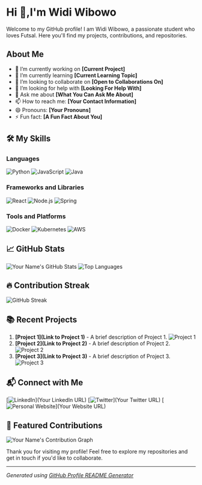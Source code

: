 # Hi 👋,I'm Widi Wibowo

Welcome to my GitHub profile! I am Widi Wibowo, a passionate student who loves Futsal. Here you'll find my projects, contributions, and repositories. 

## About Me

- 🔭 I’m currently working on **[Current Project]**
- 🌱 I’m currently learning **[Current Learning Topic]**
- 👯 I’m looking to collaborate on **[Open to Collaborations On]**
- 🤔 I’m looking for help with **[Looking For Help With]**
- 💬 Ask me about **[What You Can Ask Me About]**
- 📫 How to reach me: **[Your Contact Information]**
- 😄 Pronouns: **[Your Pronouns]**
- ⚡ Fun fact: **[A Fun Fact About You]**

## 🛠️ My Skills

### Languages
![Python](https://img.shields.io/badge/Python-3776AB?style=for-the-badge&logo=python&logoColor=white)
![JavaScript](https://img.shields.io/badge/JavaScript-F7DF1E?style=for-the-badge&logo=javascript&logoColor=black)
![Java](https://img.shields.io/badge/Java-007396?style=for-the-badge&logo=java&logoColor=white)

### Frameworks and Libraries
![React](https://img.shields.io/badge/React-20232A?style=for-the-badge&logo=react&logoColor=61DAFB)
![Node.js](https://img.shields.io/badge/Node.js-339933?style=for-the-badge&logo=nodedotjs&logoColor=white)
![Spring](https://img.shields.io/badge/Spring-6DB33F?style=for-the-badge&logo=spring&logoColor=white)

### Tools and Platforms
![Docker](https://img.shields.io/badge/Docker-2496ED?style=for-the-badge&logo=docker&logoColor=white)
![Kubernetes](https://img.shields.io/badge/Kubernetes-326CE5?style=for-the-badge&logo=kubernetes&logoColor=white)
![AWS](https://img.shields.io/badge/AWS-232F3E?style=for-the-badge&logo=amazonaws&logoColor=white)

## 📈 GitHub Stats

![Your Name's GitHub Stats](https://github-readme-stats.vercel.app/api?username=YourUsername&show_icons=true&theme=radical)
![Top Languages](https://github-readme-stats.vercel.app/api/top-langs/?username=YourUsername&layout=compact&theme=radical)

## 🔥 Contribution Streak

![GitHub Streak](https://github-readme-streak-stats.herokuapp.com/?user=YourUsername&theme=radical)

## 📚 Recent Projects

1. **[Project 1](Link to Project 1)** - A brief description of Project 1.
   ![Project 1](https://img.shields.io/github/stars/YourUsername/Project1?style=social)
2. **[Project 2](Link to Project 2)** - A brief description of Project 2.
   ![Project 2](https://img.shields.io/github/stars/YourUsername/Project2?style=social)
3. **[Project 3](Link to Project 3)** - A brief description of Project 3.
   ![Project 3](https://img.shields.io/github/stars/YourUsername/Project3?style=social)

## 📬 Connect with Me

[![LinkedIn](https://img.shields.io/badge/LinkedIn-0A66C2?style=for-the-badge&logo=linkedin&logoColor=white)](Your LinkedIn URL)
[![Twitter](https://img.shields.io/badge/Twitter-1DA1F2?style=for-the-badge&logo=twitter&logoColor=white)](Your Twitter URL)
[![Personal Website](https://img.shields.io/badge/Website-FF7139?style=for-the-badge&logo=firefox&logoColor=white)](Your Website URL)

## 🌟 Featured Contributions

![Your Name's Contribution Graph](https://activity-graph.herokuapp.com/graph?username=YourUsername&theme=github)

Thank you for visiting my profile! Feel free to explore my repositories and get in touch if you'd like to collaborate.

---

*Generated using [GitHub Profile README Generator](https://github.com/rahuldkjain/github-profile-readme-generator)*
